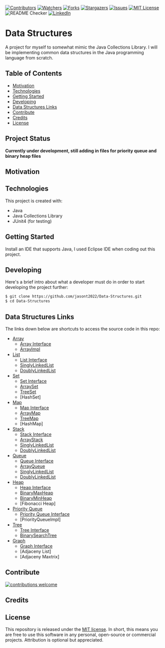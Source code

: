 [![Contributors][contributors-shield]][contributors-url]
[![Watchers][watchers-shield]][watchers-url]
[![Forks][forks-shield]][forks-url]
[![Stargazers][stars-shield]][stars-url]
[![Issues][issues-shield]][issues-url]
[![MIT License][license-shield]][license-url]
![README Checker](https://github.com/jasont2022/Data-Structures/workflows/README%20URL%20Checker/badge.svg)
[![LinkedIn][linkedin-shield]][linkedin-url]

# Data Structures
A project for myself to somewhat mimic the Java Collections Library. I will be implementing common data structures in the Java programming language from scratch.

## Table of Contents
* [Motivation](#motivation)
* [Technologies](#technologies)
* [Getting Started](#getting-started)
* [Developing](#developing)
* [Data Structures Links](#data-structures-links)
* [Contribute](#contribute)
* [Credits](#credits)
* [License](#license)

## Project Status
**Currently under development, still adding in files for priority queue and binary heap files**

## Motivation

## Technologies
This project is created with:
* Java
* Java Collections Library
* JUnit4 \(for testing\)

## Getting Started
Install an IDE that supports Java, I used Eclipse IDE when coding out this project.

## Developing
Here's a brief intro about what a developer must do in order to start developing the project further:
```bash
$ git clone https://github.com/jasont2022/Data-Structures.git
$ cd Data-Structures
```

## Data Structures Links
The links down below are shortcuts to access the source code in this repo:
* [Array](https://github.com/jasont2022/Data-Structures/tree/master/src/main/array)
  * [Array Interface](https://github.com/jasont2022/Data-Structures/tree/master/src/main/array/Array.java)
  * [ArrayImpl](https://github.com/jasont2022/Data-Structures/tree/master/src/main/array/ArrayImpl.java)
* [List](https://github.com/jasont2022/Data-Structures/tree/master/src/main/list)
  * [List Interface](https://github.com/jasont2022/Data-Structures/tree/master/src/main/list/List.java)
  * [SinglyLinkedList](https://github.com/jasont2022/Data-Structures/tree/master/src/main/list/SinglyLinkedList.java)
  * [DoublyLinkedList](https://github.com/jasont2022/Data-Structures/tree/master/src/main/list/DoublyLinkedList.java)
* [Set](https://github.com/jasont2022/Data-Structures/tree/master/src/main/set)
  * [Set Interface](https://github.com/jasont2022/Data-Structures/tree/master/src/main/set/Set.java)
  * [ArraySet](https://github.com/jasont2022/Data-Structures/tree/master/src/main/set/ArraySet.java)
  * [TreeSet](https://github.com/jasont2022/Data-Structures/tree/master/src/main/set/TreeSet.java)
  * [HashSet]
* [Map](https://github.com/jasont2022/Data-Structures/tree/master/src/main/map)
  * [Map Interface](https://github.com/jasont2022/Data-Structures/tree/master/src/main/map/Map.java)
  * [ArrayMap](https://github.com/jasont2022/Data-Structures/tree/master/src/main/map/ArrayMap.java)
  * [TreeMap](https://github.com/jasont2022/Data-Structures/tree/master/src/main/map/TreeMap.java)
  * [HashMap]
* [Stack](https://github.com/jasont2022/Data-Structures/tree/master/src/main/stack)
  * [Stack Interface](https://github.com/jasont2022/Data-Structures/tree/master/src/main/stack/Stack.java)
  * [ArrayStack](https://github.com/jasont2022/Data-Structures/tree/master/src/main/stack/ArrayStack.java)
  * [SinglyLinkedList](https://github.com/jasont2022/Data-Structures/tree/master/src/main/list/SinglyLinkedList.java)
  * [DoublyLinkedList](https://github.com/jasont2022/Data-Structures/tree/master/src/main/list/DoublyLinkedList.java)
* [Queue](https://github.com/jasont2022/Data-Structures/tree/master/src/main/queue)
  * [Queue Interface](https://github.com/jasont2022/Data-Structures/tree/master/src/main/queue/Queue.java)
  * [ArrayQueue](https://github.com/jasont2022/Data-Structures/tree/master/src/main/queue/ArrayQueue.java)
  * [SinglyLinkedList](https://github.com/jasont2022/Data-Structures/tree/master/src/main/list/SinglyLinkedList.java)
  * [DoublyLinkedList](https://github.com/jasont2022/Data-Structures/tree/master/src/main/list/DoublyLinkedList.java)
* [Heap](https://github.com/jasont2022/Data-Structures/tree/master/src/main/heap)
  * [Heap Interface](https://github.com/jasont2022/Data-Structures/tree/master/src/main/heap/Heap.java)
  * [BinaryMaxHeap](https://github.com/jasont2022/Data-Structures/tree/master/src/main/heap/BinaryMaxHeap.java)
  * [BinaryMinHeap](https://github.com/jasont2022/Data-Structures/tree/master/src/main/heap/BinaryMinHeap.java)
  * [Fibonacci Heap]
* [Priority Queue](https://github.com/jasont2022/Data-Structures/tree/master/src/main/priorityqueue)
  * [Priority Queue Interface](https://github.com/jasont2022/Data-Structures/tree/master/src/main/priorityqueue/PriorityQueue.java)
  * [PriorityQueueImpl]
* [Tree](https://github.com/jasont2022/Data-Structures/tree/master/src/main/tree)
  * [Tree Interface](https://github.com/jasont2022/Data-Structures/tree/master/src/main/tree/Tree.java)
  * [BinarySearchTree](https://github.com/jasont2022/Data-Structures/tree/master/src/main/tree/BinarySearchTree.java)
* [Graph](https://github.com/jasont2022/Data-Structures/tree/master/src/main/graph)
  * [Graph Interface](https://github.com/jasont2022/Data-Structures/tree/master/src/main/graph/Graph.java)
  * [Adjaceny List]
  * [Adjaceny Maxtrix]

## Contribute 
[![contributions welcome](https://img.shields.io/badge/contributions-welcome-brightgreen.svg?style=flat)](https://github.com/jasont2022/Data-Structures/issues)

## Credits

## License
This repository is released under the [MIT license](https://github.com/jasont2022/Data-Structures/blob/master/LICENSE.md). In short, this means you are free to use this software in any personal, open-source or commercial projects. Attribution is optional but appreciated.

<!-- Links -->
[contributors-shield]: https://img.shields.io/github/contributors/jasont2022/Data-Structures.svg?color=brightgreen&style=flat-square
[contributors-url]: https://github.com/jasont2022/Data-Structures/graphs/contributors
[watchers-shield]: https://img.shields.io/github/watchers/jasont2022/Data-Structures?style=flat-square
[watchers-url]: https://github.com/jasont2022/Data-Structures/watchers
[forks-shield]: https://img.shields.io/github/forks/jasont2022/Data-Structures.svg?style=flat-square
[forks-url]: https://github.com/jasont2022/Data-Structures/network/members
[stars-shield]: https://img.shields.io/github/stars/jasont2022/Data-Structures.svg?style=flat-square
[stars-url]: https://github.com/jasont2022/Data-Structures/stargazers
[issues-shield]: https://img.shields.io/github/issues/jasont2022/Data-Structures?color=success&style=flat-square
[issues-url]: https://github.com/jasont2022/Data-Structures/issues
[license-shield]: https://img.shields.io/github/license/jasont2022/Data-Structures.svg?style=flat-square
[license-url]: https://github.com/jasont2022/Data-Structures/blob/master/LICENSE.md
[linkedin-shield]: https://img.shields.io/badge/-LinkedIn-black.svg?style=flat-square&logo=linkedin&colorB=555
[linkedin-url]: https://linkedin.com/in/jasontran2022
